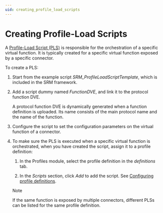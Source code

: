 ```yaml
---
uid: creating_profile_load_scripts
---
```


# Creating Profile-Load Scripts

A [Profile-Load Script (PLS)](xref:srm_scripting#profile-load-script-pls) is responsible for the orchestration of a specific virtual function. It is typically created for a specific virtual function exposed by a specific connector.

To create a PLS:

1. Start from the example script *SRM_ProfileLoadScriptTemplate*, which is included in the SRM framework.

1. Add a script dummy named *FunctionDVE*, and link it to the protocol function DVE.

   A protocol function DVE is dynamically generated when a function definition is uploaded. Its name consists of the main protocol name and the name of the function.

1. Configure the script to set the configuration parameters on the virtual function of a connector.

1. To make sure the PLS is executed when a specific virtual function is orchestrated, when you have created the script, assign it to a profile definition:

   1. In the Profiles module, select the profile definition in the *definitions* tab.

   1. In the *Scripts* section, click *Add* to add the script. See [Configuring profile definitions](xref:Configuring_profile_definitions).

   > [!NOTE]
   > If the same function is exposed by multiple connectors, different PLSs can be listed for the same profile definition.
